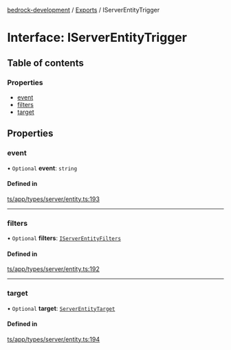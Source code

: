 [bedrock-development](../README.md) / [Exports](../modules.md) / IServerEntityTrigger

# Interface: IServerEntityTrigger

## Table of contents

### Properties

- [event](IServerEntityTrigger.md#event)
- [filters](IServerEntityTrigger.md#filters)
- [target](IServerEntityTrigger.md#target)

## Properties

### event

• `Optional` **event**: `string`

#### Defined in

[ts/app/types/server/entity.ts:193](https://github.com/DauntlessStudio/Bedrock-Developments/blob/9a78313/ts/app/types/server/entity.ts#L193)

___

### filters

• `Optional` **filters**: [`IServerEntityFilters`](IServerEntityFilters.md)

#### Defined in

[ts/app/types/server/entity.ts:192](https://github.com/DauntlessStudio/Bedrock-Developments/blob/9a78313/ts/app/types/server/entity.ts#L192)

___

### target

• `Optional` **target**: [`ServerEntityTarget`](../modules.md#serverentitytarget)

#### Defined in

[ts/app/types/server/entity.ts:194](https://github.com/DauntlessStudio/Bedrock-Developments/blob/9a78313/ts/app/types/server/entity.ts#L194)
